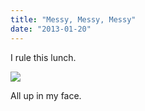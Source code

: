 ```yaml
---
title: "Messy, Messy, Messy"
date: "2013-01-20"
---
```


I rule this lunch.

![](images/tumblr_inline_mgu58rIZW61qlj3bd.jpg)

All up in my face.
